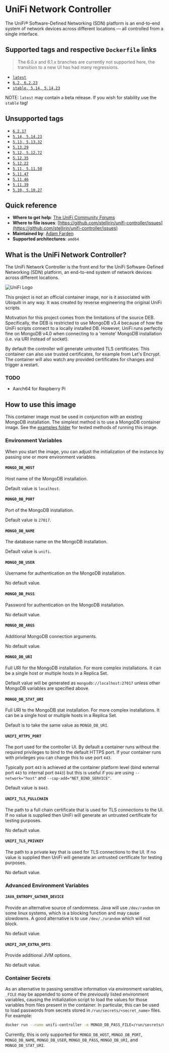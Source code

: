 # UniFi Network Controller

The UniFi® Software-Defined Networking (SDN) platform is an end-to-end system of network devices across different locations — all controlled from a single interface.

## Supported tags and respective `Dockerfile` links

> The 6.0.x and 6.1.x branches are currently not supported here, the transition to a new UI has had many regressions.

- [`latest`](https://github.com/stellirin/unifi-controller/blob/master/Dockerfile)
- [`6.2, 6.2.23`](https://github.com/stellirin/unifi-controller/blob/6.2.17/Dockerfile)
- [`stable, 5.14, 5.14.23`](https://github.com/stellirin/unifi-controller/blob/5.14.23/Dockerfile)

NOTE: `latest` may contain a beta release. If you wish for stability use the `stable` tag!

## Unsupported tags

- [`6.2.17`](https://github.com/stellirin/unifi-controller/blob/6.2.17/Dockerfile)
- [`5.14, 5.14.23`](https://github.com/stellirin/unifi-controller/blob/5.14.23/Dockerfile)
- [`5.13, 5.13.32`](https://github.com/stellirin/unifi-controller/blob/5.13.32/Dockerfile)
- [`5.13.29`](https://github.com/stellirin/unifi-controller/blob/5.13.29/Dockerfile)
- [`5.12, 5.12.72`](https://github.com/stellirin/unifi-controller/blob/5.12.72/Dockerfile)
- [`5.12.35`](https://github.com/stellirin/unifi-controller/blob/5.12.35/Dockerfile)
- [`5.12.22`](https://github.com/stellirin/unifi-controller/blob/5.12.22/Dockerfile)
- [`5.11, 5.11.50`](https://github.com/stellirin/unifi-controller/blob/5.11.50/Dockerfile)
- [`5.11.47`](https://github.com/stellirin/unifi-controller/blob/5.11.47/Dockerfile)
- [`5.11.46`](https://github.com/stellirin/unifi-controller/blob/5.11.46/Dockerfile)
- [`5.11.39`](https://github.com/stellirin/unifi-controller/blob/5.11.39/Dockerfile)
- [`5.10, 5.10.27`](https://github.com/stellirin/unifi-controller/blob/5.10.27/Dockerfile)


## Quick reference

- **Where to get help**: [The UniFi Community Forums](https://community.ui.com/)
- **Where to file issues**: [https://github.com/stellirin/unifi-controller/issues](https://github.com/stellirin/unifi-controller/issues)
- **Maintained by**: [Adam Farden](https://github.com/stellirin/unifi-controller)
- **Supported architectures**: `amd64`

## What is the UniFi Network Controller?

The UniFi Network Controller is the front end for the UniFi Software-Defined Networking (SDN) platform, an end-to-end system of network devices across different locations.

![UniFi Logo](https://upload.wikimedia.org/wikipedia/en/9/93/Ubiquiti_Networks_2016.svg)

This project is not an official container image, nor is it associated with Ubiquiti in any way. It was created by reverse engineering the original UniFi scripts.

Motivation for this project comes from the limitations of the source DEB. Specifically, the DEB is restricted to use MongoDB v3.4 because of how the UniFi scripts connect to a locally installed DB. However, UniFi runs perfectly fine on MongoDB v4.0 when connecting to a 'remote' MongoDB installation (i.e. via URI instead of socket).

By default the controller will generate untrusted TLS certificates. This container can also use trusted certificates, for example from Let's Encrypt. The container will also watch any provided certificates for changes and trigger a restart.

### **TODO**

- Aarch64 for Raspberry Pi

## How to use this image

This container image must be used in conjunction with an existing MongoDB installation. The simplest method is to use a MongoDB container image. See the [examples folder](https://github.com/stellirin/unifi-controller/tree/master/examples) for tested methods of running this image.

### Environment Variables

When you start the image, you can adjust the initialization of the instance by passing one or more environment variables.

#### `MONGO_DB_HOST`

Host name of the MongoDB installation.

Default value is `localhost`.

#### `MONGO_DB_PORT`

Port of the MongoDB installation.

Default value is `27017`.

#### `MONGO_DB_NAME`

The database name on the MongoDB installation.

Default value is `unifi`.

#### `MONGO_DB_USER`

Username for authentication on the MongoDB installation.

No default value.

#### `MONGO_DB_PASS`

Password for authentication on the MongoDB installation.

No default value.

#### `MONGO_DB_ARGS`

Additional MongoDB connection arguments.

No default value.

#### `MONGO_DB_URI`

Full URI for the MongoDB installation. For more complex installations. It can be a single host or multiple hosts in a Replica Set.

Default value will be generated as `mongodb://localhost:27017` unless other MongoDB variables are specified above.

#### `MONGO_DB_STAT_URI`

Full URI to the MongoDB stat installation. For more complex installations. It can be a single host or multiple hosts in a Replica Set.

Default is to take the same value as `MONGO_DB_URI`.

#### `UNIFI_HTTPS_PORT`

The port used for the controller UI. By default a container runs without the required privileges to bind to the default HTTPS port. If your container runs with privileges you can change this to use port `443`.

Typically port `443` is achieved at the container platform level (bind external port `443` to internal port `8443`) but this is useful if you are using `--network="host"` and `--cap-add="NET_BIND_SERVICE"`.

Default value is `8443`.

#### `UNIFI_TLS_FULLCHAIN`

The path to a full chain certificate that is used for TLS connections to the UI. If no value is supplied then UniFi will generate an untrusted certificate for testing purposes.

No default value.

#### `UNIFI_TLS_PRIVKEY`

The path to a private key that is used for TLS connections to the UI. If no value is supplied then UniFi will generate an untrusted certificate for testing purposes.

No default value.

### Advanced Environment Variables

#### `JAVA_ENTROPY_GATHER_DEVICE`

Provide an alternative source of randomness. Java will use `/dev/random` on some linux systems, which is a blocking function and may cause slowdowns. A good alternative is to use `/dev/./urandom` which will not block.

No default value.

#### `UNIFI_JVM_EXTRA_OPTS`

Provide additional JVM options.

No default value.

### Container Secrets

As an alternative to passing sensitive information via environment variables, `_FILE` may be appended to some of the previously listed environment variables, causing the initialization script to load the values for those variables from files present in the container. In particular, this can be used to load passwords from secrets stored in `/run/secrets/<secret_name>` files. For example:

```sh
docker run --name unifi-controller -e MONGO_DB_PASS_FILE=/run/secrets/mongo-db-password -d stellirin/unifi-controller
```

Currently, this is only supported for `MONGO_DB_HOST`, `MONGO_DB_PORT`, `MONGO_DB_NAME`, `MONGO_DB_USER`, `MONGO_DB_PASS`, `MONGO_DB_URI`, and `MONGO_DB_STAT_URI`.
